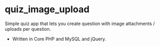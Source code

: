 # quiz_image_upload

Simple quiz app that lets you create question with image attachments / uploads per question.

- Written in Core PHP and MySQL and jQuery.
